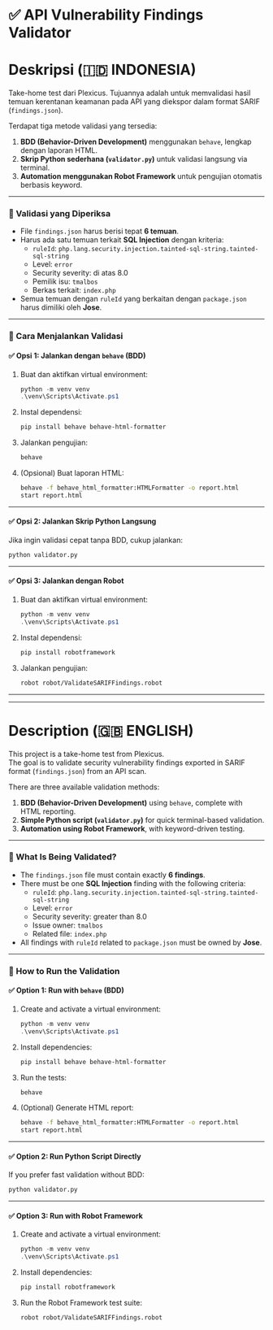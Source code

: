 # ✅ API Vulnerability Findings Validator

# Deskripsi (🇮🇩 INDONESIA)
Take-home test dari Plexicus. 
Tujuannya adalah untuk memvalidasi hasil temuan kerentanan keamanan pada API yang diekspor dalam format SARIF (`findings.json`).

Terdapat tiga metode validasi yang tersedia:

1. **BDD (Behavior-Driven Development)** menggunakan `behave`, lengkap dengan laporan HTML.
2. **Skrip Python sederhana (`validator.py`)** untuk validasi langsung via terminal.
3. **Automation menggunakan Robot Framework** untuk pengujian otomatis berbasis keyword.

---

### 🎯 Validasi yang Diperiksa

- File `findings.json` harus berisi tepat **6 temuan**.
- Harus ada satu temuan terkait **SQL Injection** dengan kriteria:
  - `ruleId`: `php.lang.security.injection.tainted-sql-string.tainted-sql-string`
  - Level: `error`
  - Security severity: di atas 8.0
  - Pemilik isu: `tmalbos`
  - Berkas terkait: `index.php`
- Semua temuan dengan `ruleId` yang berkaitan dengan `package.json` harus dimiliki oleh **Jose**.

---

### 🧪 Cara Menjalankan Validasi

#### ✅ Opsi 1: Jalankan dengan `behave` (BDD)

1. Buat dan aktifkan virtual environment:

    ```powershell
    python -m venv venv
    .\venv\Scripts\Activate.ps1
    ```

2. Instal dependensi:

    ```bash
    pip install behave behave-html-formatter
    ```

3. Jalankan pengujian:

    ```bash
    behave
    ```

4. (Opsional) Buat laporan HTML:

    ```bash
    behave -f behave_html_formatter:HTMLFormatter -o report.html
    start report.html
    ```

---

#### ✅ Opsi 2: Jalankan Skrip Python Langsung

Jika ingin validasi cepat tanpa BDD, cukup jalankan:

```bash
python validator.py
```

---

#### ✅ Opsi 3: Jalankan dengan Robot

1. Buat dan aktifkan virtual environment:

    ```powershell
    python -m venv venv
    .\venv\Scripts\Activate.ps1
    ```

2. Instal dependensi:

    ```bash
    pip install robotframework
    ```

3. Jalankan pengujian:

    ```bash
    robot robot/ValidateSARIFFindings.robot
    ```
---
---

# Description (🇬🇧 ENGLISH)

This project is a take-home test from Plexicus.  
The goal is to validate security vulnerability findings exported in SARIF format (`findings.json`) from an API scan.

There are three available validation methods:

1. **BDD (Behavior-Driven Development)** using `behave`, complete with HTML reporting.
2. **Simple Python script (`validator.py`)** for quick terminal-based validation.
3. **Automation using Robot Framework**, with keyword-driven testing.

---

### 🎯 What Is Being Validated?

- The `findings.json` file must contain exactly **6 findings**.
- There must be one **SQL Injection** finding with the following criteria:
  - `ruleId`: `php.lang.security.injection.tainted-sql-string.tainted-sql-string`
  - Level: `error`
  - Security severity: greater than 8.0
  - Issue owner: `tmalbos`
  - Related file: `index.php`
- All findings with `ruleId` related to `package.json` must be owned by **Jose**.

---

### 🧪 How to Run the Validation

#### ✅ Option 1: Run with `behave` (BDD)

1. Create and activate a virtual environment:

    ```powershell
    python -m venv venv
    .\venv\Scripts\Activate.ps1
    ```

2. Install dependencies:

    ```bash
    pip install behave behave-html-formatter
    ```

3. Run the tests:

    ```bash
    behave
    ```

4. (Optional) Generate HTML report:

    ```bash
    behave -f behave_html_formatter:HTMLFormatter -o report.html
    start report.html
    ```

---

#### ✅ Option 2: Run Python Script Directly

If you prefer fast validation without BDD:

```bash
python validator.py
```

---

#### ✅ Option 3: Run with Robot Framework

1. Create and activate a virtual environment:

    ```powershell
    python -m venv venv
    .\venv\Scripts\Activate.ps1
    ```

2. Install dependencies:

    ```bash
    pip install robotframework
    ```

3. Run the Robot Framework test suite:

    ```bash
    robot robot/ValidateSARIFFindings.robot
    ```